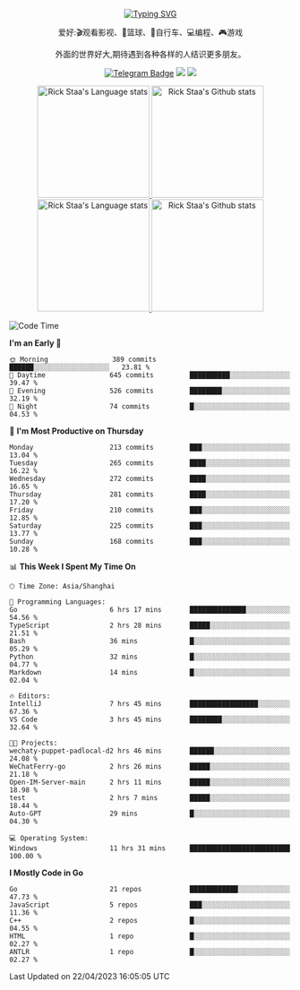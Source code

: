 <div align="center"> 

[![Typing SVG](https://readme-typing-svg.herokuapp.com?size=25&duration=2500&color=eeeeee&vCenter=true&width=200&height=40&lines=Hi+there+%F0%9F%91%8B%F0%9F%8F%BB;I'm+DanBai)](https://git.io/typing-svg)

爱好:🎬观看影视、🏀篮球、🚴自行车、💻编程、🎮游戏

外面的世界好大,期待遇到各种各样的人结识更多朋友。

[![Telegram Badge](https://img.shields.io/badge/-Telegram-blue?style=flat&logo=Telegram&logoColor=white)](https://t.me/danbai9420) 
[![](https://img.shields.io/badge/-Blog-brightgreen?style=flat&logo=Blogger&logoColor=white)](https://p00q.cn)
[![](https://img.shields.io/badge/-Email-red?style=flat&logo=Mail.Ru&logoColor=white)](mailto:danbai@88.com)
</div>

<!-- Light Mode -->
<div align="center"> 
<a href="https://github.com/anuraghazra/github-readme-stats#gh-light-mode-only">
<img height=200 src="https://github-readme-stats-git-master-rstaa-rickstaa.vercel.app/api/top-langs/?username=danbai225&layout=compact&langs_count=10&hide_border=1&role=OWNER,COLLABORATOR#gh-light-mode-only" alt="Rick Staa's Language stats" />
</a>
<a href="https://github.com/anuraghazra/github-readme-stats#gh-light-mode-only">
<img height=200 src="https://github-readme-stats-git-master-rstaa-rickstaa.vercel.app/api?username=danbai225&show_icons=true&count_private=true&line_height=28&hide_border=1&include_all_commits=true&card_width=450&role=OWNER,COLLABORATOR&exclude_repo=github-readme-stats#gh-light-mode-only" alt="Rick Staa's Github stats" />
</a>
</div>

<!-- Dark Mode -->
<div align="center"> 
<a href="https://github.com/anuraghazra/github-readme-stats#gh-dark-mode-only">
<img height=200 src="https://github-readme-stats-git-master-rstaa-rickstaa.vercel.app/api/top-langs/?username=danbai225&layout=compact&langs_count=10&hide_border=1&role=OWNER,COLLABORATOR&theme=github_dark#gh-dark-mode-only" alt="Rick Staa's Language stats" />
</a>
<a href="https://github.com/anuraghazra/github-readme-stats#gh-dark-mode-only">
<img height=200 src="https://github-readme-stats-git-master-rstaa-rickstaa.vercel.app/api?username=danbai225&show_icons=true&count_private=true&line_height=28&hide_border=1&include_all_commits=true&card_width=450&role=OWNER,COLLABORATOR&exclude_repo=github-readme-stats&theme=github_dark#gh-dark-mode-only" alt="Rick Staa's Github stats" />
</a>
</div>

<!--START_SECTION:waka-->
![Code Time](http://img.shields.io/badge/Code%20Time-174%20hrs%2014%20mins-blue)

**I'm an Early 🐤** 

```text
🌞 Morning                389 commits         ██████░░░░░░░░░░░░░░░░░░░   23.81 % 
🌆 Daytime                645 commits         ██████████░░░░░░░░░░░░░░░   39.47 % 
🌃 Evening                526 commits         ████████░░░░░░░░░░░░░░░░░   32.19 % 
🌙 Night                  74 commits          █░░░░░░░░░░░░░░░░░░░░░░░░   04.53 % 
```
📅 **I'm Most Productive on Thursday** 

```text
Monday                   213 commits         ███░░░░░░░░░░░░░░░░░░░░░░   13.04 % 
Tuesday                  265 commits         ████░░░░░░░░░░░░░░░░░░░░░   16.22 % 
Wednesday                272 commits         ████░░░░░░░░░░░░░░░░░░░░░   16.65 % 
Thursday                 281 commits         ████░░░░░░░░░░░░░░░░░░░░░   17.20 % 
Friday                   210 commits         ███░░░░░░░░░░░░░░░░░░░░░░   12.85 % 
Saturday                 225 commits         ███░░░░░░░░░░░░░░░░░░░░░░   13.77 % 
Sunday                   168 commits         ███░░░░░░░░░░░░░░░░░░░░░░   10.28 % 
```


📊 **This Week I Spent My Time On** 

```text
🕑︎ Time Zone: Asia/Shanghai

💬 Programming Languages: 
Go                       6 hrs 17 mins       ██████████████░░░░░░░░░░░   54.56 % 
TypeScript               2 hrs 28 mins       █████░░░░░░░░░░░░░░░░░░░░   21.51 % 
Bash                     36 mins             █░░░░░░░░░░░░░░░░░░░░░░░░   05.29 % 
Python                   32 mins             █░░░░░░░░░░░░░░░░░░░░░░░░   04.77 % 
Markdown                 14 mins             █░░░░░░░░░░░░░░░░░░░░░░░░   02.04 % 

🔥 Editors: 
IntelliJ                 7 hrs 45 mins       █████████████████░░░░░░░░   67.36 % 
VS Code                  3 hrs 45 mins       ████████░░░░░░░░░░░░░░░░░   32.64 % 

🐱‍💻 Projects: 
wechaty-puppet-padlocal-d2 hrs 46 mins       ██████░░░░░░░░░░░░░░░░░░░   24.08 % 
WeChatFerry-go           2 hrs 26 mins       █████░░░░░░░░░░░░░░░░░░░░   21.18 % 
Open-IM-Server-main      2 hrs 11 mins       █████░░░░░░░░░░░░░░░░░░░░   18.98 % 
test                     2 hrs 7 mins        █████░░░░░░░░░░░░░░░░░░░░   18.44 % 
Auto-GPT                 29 mins             █░░░░░░░░░░░░░░░░░░░░░░░░   04.30 % 

💻 Operating System: 
Windows                  11 hrs 31 mins      █████████████████████████   100.00 % 
```

**I Mostly Code in Go** 

```text
Go                       21 repos            ████████████░░░░░░░░░░░░░   47.73 % 
JavaScript               5 repos             ███░░░░░░░░░░░░░░░░░░░░░░   11.36 % 
C++                      2 repos             █░░░░░░░░░░░░░░░░░░░░░░░░   04.55 % 
HTML                     1 repo              █░░░░░░░░░░░░░░░░░░░░░░░░   02.27 % 
ANTLR                    1 repo              █░░░░░░░░░░░░░░░░░░░░░░░░   02.27 % 
```




 Last Updated on 22/04/2023 16:05:05 UTC
<!--END_SECTION:waka-->
